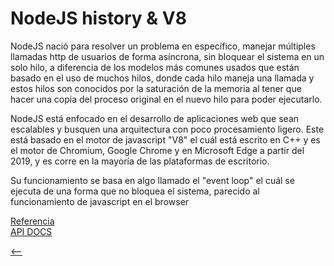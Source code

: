 # NodeJS history & V8

NodeJS nació para resolver un problema en específico, manejar múltiples llamadas http de usuarios de forma asíncrona, sin bloquear el sistema en un solo hilo, a diferencia de los modelos más comunes usados que están basado en el uso de muchos hilos, donde cada hilo maneja una llamada y estos hilos son conocidos por la saturación de la memoria al tener que hacer una copia del proceso original en el nuevo hilo para poder ejecutarlo.

NodeJS está enfocado en el desarrollo de aplicaciones web que sean escalables y busquen una arquitectura con poco procesamiento ligero. Este está basado en el motor de javascript "V8" el cuál está escrito en C++ y es el motor de Chromium, Google Chrome y en Microsoft Edge a partir del 2019, y es corre en la mayoría de las plataformas de escritorio.

Su funcionamiento se basa en algo llamado el "event loop" el cuál se ejecuta de una forma que no bloquea el sistema, parecido al funcionamiento de javascript en el browser

[Referencia](https://nodejs.org/en/about/)  
[API DOCS](https://nodejs.org/api/)

[<--](./README.md)
